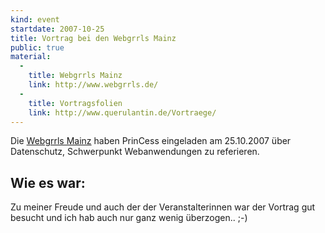 ```yaml
---
kind: event
startdate: 2007-10-25
title: Vortrag bei den Webgrrls Mainz
public: true
material:
  -
    title: Webgrrls Mainz
    link: http://www.webgrrls.de/
  -
    title: Vortragsfolien
    link: http://www.querulantin.de/Vortraege/
---
```

Die <a href="http://www.webgrrls.de/" target="_top">Webgrrls Mainz</a> haben
PrinCess eingeladen am 25.10.2007 über Datenschutz, Schwerpunkt Webanwendungen zu referieren.

Wie es war:
----------
Zu meiner Freude und auch der der Veranstalterinnen war der Vortrag gut besucht
und ich hab auch nur ganz wenig überzogen.. ;-)
